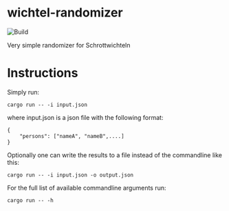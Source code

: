 # wichtel-randomizer
![Build](https://github.com/engelphi/wichtel-randomizer/actions/workflows/build.yaml/badge.svg)

Very simple randomizer for Schrottwichteln

# Instructions

Simply run:
```
cargo run -- -i input.json
```

where input.json is a json file with the following format:
```
{
    "persons": ["nameA", "nameB",....]
}
```

Optionally one can write the results to a file instead of the commandline like this:
```
cargo run -- -i input.json -o output.json
```

For the full list of available commandline arguments run:
```
cargo run -- -h
```


